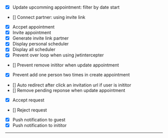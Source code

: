 -   [x] Update upcomming appointment: filter by date start
-   [] Connect partner: using invite link
-   [x] Accpet appointment
-   [x] Invite appointment
-   [x] Generate invite link partner
-   [x] Display personal scheduler
-   [x] Display all scheduler
-   [x] Prevent over loop when using jwtintercepter
-   [] Prevent remove inititor when update appointment
-   [x] Prevent add one person two times in create appointment
-   [] Auto redirect after click an invitation url if user is inititor
-   [] Remove pending reponse when update appointment
-   [x] Accept request
-   [] Reject request
-   [x] Push notification to guest
-   [x] Push notification to inititor
---